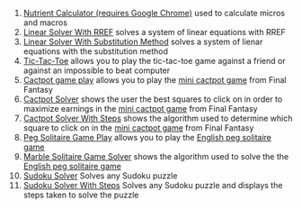 1. [Nutrient Calculator (requires Google Chrome)](https://andrewscoolprograms.github.io/programs/NutrientCalculator) used to calculate micros and macros  
1. [Linear Solver With RREF](https://andrewscoolprograms.github.io/programs/NxMLinearSolverRREF) solves a system of linear equations with RREF 
1. [Linear Solver With Substitution Method](https://andrewscoolprograms.github.io/programs/NxNLinearSolverSubstitution) solves a system of lienar equations with the substitution method   
1. [Tic-Tac-Toe](https://andrewscoolprograms.github.io/programs/TicTacToe.html) allows you to play the tic-tac-toe game against a friend or against an impossible to beat computer   
1. [Cactpot game play](https://andrewscoolprograms.github.io/programs/cactpotGamePlay) allows you to play the [mini cactpot game](https://na.finalfantasyxiv.com/lodestone/playguide/contentsguide/goldsaucer/cactpot/) from Final Fantasy  
1. [Cactpot Solver](https://andrewscoolprograms.github.io/programs/cactpotSolver) shows the user the best squares to click on in order to maximize earnings in the [mini cactpot game](https://na.finalfantasyxiv.com/lodestone/playguide/contentsguide/goldsaucer/cactpot/) from Final Fantasy   
1. [Cactpot Solver With Steps](https://andrewscoolprograms.github.io/programs/cactpotSolverWithAdvancedSteps) shows the algorithm used to determine which square to click on in the [mini cactpot game](https://na.finalfantasyxiv.com/lodestone/playguide/contentsguide/goldsaucer/cactpot/) from Final Fantasy 
1. [Peg Solitaire Game Play](https://andrewscoolprograms.github.io/programs/marbleSolitaireGamePlay) allows you to play the [English peg solitaire game](https://en.wikipedia.org/wiki/Peg_solitaire) 
1. [Marble Solitaire Game Solver](https://andrewscoolprograms.github.io/programs/marbleSolitaireGameSolver) shows the algorithm used to solve the the [English peg solitaire game](https://en.wikipedia.org/wiki/Peg_solitaire) 
1. [Sudoku Solver](https://andrewscoolprograms.github.io/programs/sudokuSolver) Solves any Sudoku puzzle
1. [Sudoku Solver With Steps](https://andrewscoolprograms.github.io/programs/sudokuSolverWithSteps) Solves any Sudoku puzzle and displays the steps taken to solve the puzzle
